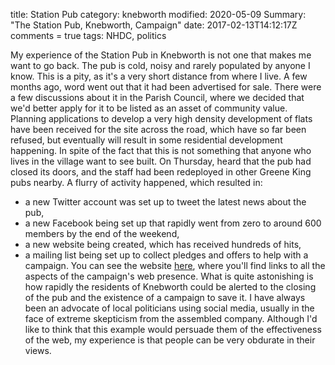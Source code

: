 title: Station Pub
category: knebworth
modified: 2020-05-09
Summary: "The Station Pub, Knebworth, Campaign"
date: 2017-02-13T14:12:17Z
comments = true
tags: NHDC, politics

My experience of the Station Pub in Knebworth is not one that makes me want to go back. The pub is cold, noisy and rarely populated by anyone I know. This is a pity, as it's a very short distance from where I live. A few months ago, word went out that it had been advertised for sale. There were a few discussions about it in the Parish Council, where we decided that we'd better apply for it to be listed as an asset of community value. Planning applications to develop a very high density development of flats have been received for the site across the road, which have so far been refused, but eventually will result in some residential development happening. In spite of the fact that this is not something that anyone who lives in the village want to see built.
On Thursday, heard that the pub had closed its doors, and the staff had been redeployed in other Greene King pubs nearby. A flurry of activity happened, which resulted in:
* a new Twitter account was set up to tweet the latest news about the pub,
* a new Facebook being set up that rapidly went from zero to around 600 members by the end of the weekend,
* a new website being created, which has received hundreds of hits,
* a mailing list being set up to collect pledges and offers to help with a campaign.
You can see the website [here](https://www.stationpub.org.uk), where you'll find links to all the aspects of the campaign's web presence.
What is quite astonishing is how rapidly the residents of Knebworth could be alerted to the closing of the pub and the existence of a campaign to save it. I have always been an advocate of local politicians using social media, usually in the face of extreme skepticism from the assembled company. Although I'd like to think that this example would persuade them of the effectiveness of the web, my experience is that people can be very obdurate in their views.
